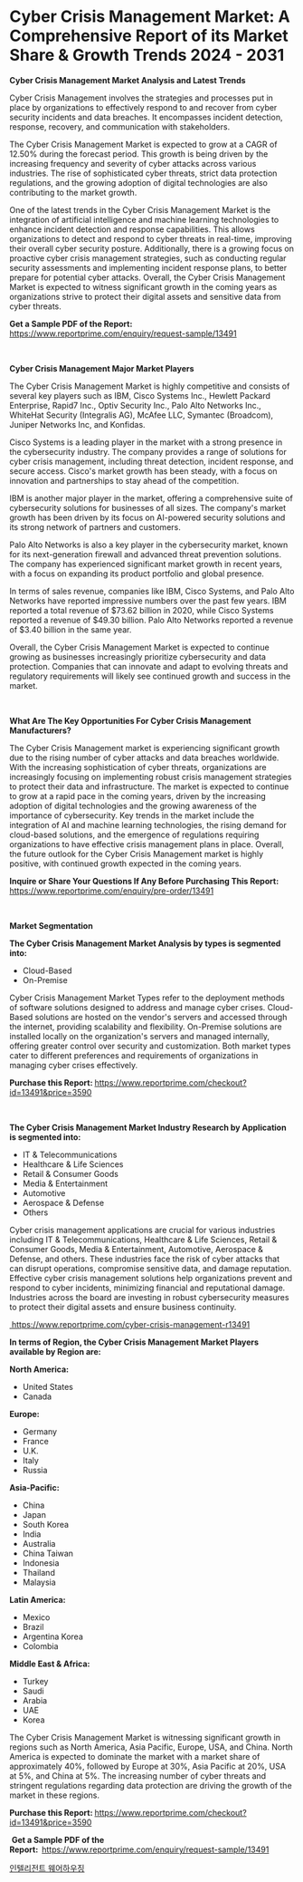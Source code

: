 <p><h1>Cyber Crisis Management Market: A Comprehensive Report of its Market Share & Growth Trends 2024 - 2031</h1></p><p><strong>Cyber Crisis Management Market Analysis and Latest Trends</strong></p>
<p><p>Cyber Crisis Management involves the strategies and processes put in place by organizations to effectively respond to and recover from cyber security incidents and data breaches. It encompasses incident detection, response, recovery, and communication with stakeholders.</p><p>The Cyber Crisis Management Market is expected to grow at a CAGR of 12.50% during the forecast period. This growth is being driven by the increasing frequency and severity of cyber attacks across various industries. The rise of sophisticated cyber threats, strict data protection regulations, and the growing adoption of digital technologies are also contributing to the market growth.</p><p>One of the latest trends in the Cyber Crisis Management Market is the integration of artificial intelligence and machine learning technologies to enhance incident detection and response capabilities. This allows organizations to detect and respond to cyber threats in real-time, improving their overall cyber security posture. Additionally, there is a growing focus on proactive cyber crisis management strategies, such as conducting regular security assessments and implementing incident response plans, to better prepare for potential cyber attacks. Overall, the Cyber Crisis Management Market is expected to witness significant growth in the coming years as organizations strive to protect their digital assets and sensitive data from cyber threats.</p></p>
<p><strong>Get a Sample PDF of the Report:&nbsp;</strong> <a href="https://www.reportprime.com/enquiry/request-sample/13491">https://www.reportprime.com/enquiry/request-sample/13491</a></p>
<p>&nbsp;</p>
<p><strong>Cyber Crisis Management Major Market Players</strong></p>
<p><p>The Cyber Crisis Management Market is highly competitive and consists of several key players such as IBM, Cisco Systems Inc., Hewlett Packard Enterprise, Rapid7 Inc., Optiv Security Inc., Palo Alto Networks Inc., WhiteHat Security (Integralis AG), McAfee LLC, Symantec (Broadcom), Juniper Networks Inc, and Konfidas.</p><p>Cisco Systems is a leading player in the market with a strong presence in the cybersecurity industry. The company provides a range of solutions for cyber crisis management, including threat detection, incident response, and secure access. Cisco's market growth has been steady, with a focus on innovation and partnerships to stay ahead of the competition.</p><p>IBM is another major player in the market, offering a comprehensive suite of cybersecurity solutions for businesses of all sizes. The company's market growth has been driven by its focus on AI-powered security solutions and its strong network of partners and customers.</p><p>Palo Alto Networks is also a key player in the cybersecurity market, known for its next-generation firewall and advanced threat prevention solutions. The company has experienced significant market growth in recent years, with a focus on expanding its product portfolio and global presence.</p><p>In terms of sales revenue, companies like IBM, Cisco Systems, and Palo Alto Networks have reported impressive numbers over the past few years. IBM reported a total revenue of $73.62 billion in 2020, while Cisco Systems reported a revenue of $49.30 billion. Palo Alto Networks reported a revenue of $3.40 billion in the same year.</p><p>Overall, the Cyber Crisis Management Market is expected to continue growing as businesses increasingly prioritize cybersecurity and data protection. Companies that can innovate and adapt to evolving threats and regulatory requirements will likely see continued growth and success in the market.</p></p>
<p>&nbsp;</p>
<p><strong>What Are The Key Opportunities For Cyber Crisis Management Manufacturers?</strong></p>
<p><p>The Cyber Crisis Management market is experiencing significant growth due to the rising number of cyber attacks and data breaches worldwide. With the increasing sophistication of cyber threats, organizations are increasingly focusing on implementing robust crisis management strategies to protect their data and infrastructure. The market is expected to continue to grow at a rapid pace in the coming years, driven by the increasing adoption of digital technologies and the growing awareness of the importance of cybersecurity. Key trends in the market include the integration of AI and machine learning technologies, the rising demand for cloud-based solutions, and the emergence of regulations requiring organizations to have effective crisis management plans in place. Overall, the future outlook for the Cyber Crisis Management market is highly positive, with continued growth expected in the coming years.</p></p>
<p><strong>Inquire or Share Your Questions If Any Before Purchasing This Report:</strong> <a href="https://www.reportprime.com/enquiry/pre-order/13491">https://www.reportprime.com/enquiry/pre-order/13491</a></p>
<p>&nbsp;</p>
<p><strong>Market Segmentation</strong></p>
<p><strong>The Cyber Crisis Management Market Analysis by types is segmented into:</strong></p>
<p><ul><li>Cloud-Based</li><li>On-Premise</li></ul></p>
<p><p>Cyber Crisis Management Market Types refer to the deployment methods of software solutions designed to address and manage cyber crises. Cloud-Based solutions are hosted on the vendor's servers and accessed through the internet, providing scalability and flexibility. On-Premise solutions are installed locally on the organization's servers and managed internally, offering greater control over security and customization. Both market types cater to different preferences and requirements of organizations in managing cyber crises effectively.</p></p>
<p><strong>Purchase this Report:&nbsp;</strong><a href="https://www.reportprime.com/checkout?id=13491&price=3590">https://www.reportprime.com/checkout?id=13491&price=3590</a></p>
<p>&nbsp;</p>
<p><strong>The Cyber Crisis Management Market Industry Research by Application is segmented into:</strong></p>
<p><ul><li>IT & Telecommunications</li><li>Healthcare & Life Sciences</li><li>Retail & Consumer Goods</li><li>Media & Entertainment</li><li>Automotive</li><li>Aerospace & Defense</li><li>Others</li></ul></p>
<p><p>Cyber crisis management applications are crucial for various industries including IT & Telecommunications, Healthcare & Life Sciences, Retail & Consumer Goods, Media & Entertainment, Automotive, Aerospace & Defense, and others. These industries face the risk of cyber attacks that can disrupt operations, compromise sensitive data, and damage reputation. Effective cyber crisis management solutions help organizations prevent and respond to cyber incidents, minimizing financial and reputational damage. Industries across the board are investing in robust cybersecurity measures to protect their digital assets and ensure business continuity.</p></p>
<p><a href="https://www.reportprime.com/cyber-crisis-management-r13491">&nbsp;https://www.reportprime.com/cyber-crisis-management-r13491</a></p>
<p><strong>In terms of Region, the Cyber Crisis Management Market Players available by Region are:</strong></p>
<p>
    <p> <strong> North America: </strong>
        <ul>
            <li>United States</li>
            <li>Canada</li>
        </ul>
        </p> 
    <p> <strong> Europe: </strong>
        <ul>
            <li>Germany</li>
            <li>France</li>
            <li>U.K.</li>
            <li>Italy</li>
            <li>Russia</li>
        </ul>
        </p> 
    <p> <strong> Asia-Pacific: </strong>
        <ul>
            <li>China</li>
            <li>Japan</li>
            <li>South Korea</li>
            <li>India</li>
            <li>Australia</li>
            <li>China Taiwan</li>
            <li>Indonesia</li>
            <li>Thailand</li>
            <li>Malaysia</li>
        </ul>
        </p> 
    <p> <strong> Latin America: </strong>
        <ul>
            <li>Mexico</li>
            <li>Brazil</li>
            <li>Argentina Korea</li>
            <li>Colombia</li>
        </ul>
        </p> 
    <p> <strong> Middle East & Africa: </strong>
        <ul>
            <li>Turkey</li>
            <li>Saudi</li>
            <li>Arabia</li>
            <li>UAE</li>
            <li>Korea</li>
        </ul>
    </p>
    </p>
<p><p>The Cyber Crisis Management Market is witnessing significant growth in regions such as North America, Asia Pacific, Europe, USA, and China. North America is expected to dominate the market with a market share of approximately 40%, followed by Europe at 30%, Asia Pacific at 20%, USA at 5%, and China at 5%. The increasing number of cyber threats and stringent regulations regarding data protection are driving the growth of the market in these regions.</p></p>
<p><strong>Purchase this Report: </strong><a href="https://www.reportprime.com/checkout?id=13491&price=3590">https://www.reportprime.com/checkout?id=13491&price=3590</a></p>
<p>&nbsp;<strong>Get a Sample PDF of the Report:&nbsp;&nbsp;</strong><a href="https://www.reportprime.com/enquiry/request-sample/13491">https://www.reportprime.com/enquiry/request-sample/13491</a></p>
<p><strong></strong></p>
<p><p><a href="https://medium.com/@seanturner6262/%EC%A7%80%EB%8A%A5%ED%98%95-%EC%B0%BD%EA%B3%A0-%EC%8B%9C%EC%9E%A5-%EC%A1%B0%EC%82%AC-%EB%B3%B4%EA%B3%A0%EC%84%9C-2024%EB%85%84%EB%B6%80%ED%84%B0-2031%EB%85%84%EA%B9%8C%EC%A7%80%EC%9D%98-%EC%97%AD%EC%82%AC-%EB%B0%8F-%EC%98%88%EC%B8%A1-bc22c8128fb9">인텔리전트 웨어하우징</a></p></p>